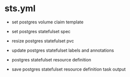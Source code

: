 



# sts.yml


* set postgres volume claim template

* set postgres statefulset spec

* resize postgres statefulset pvc

* update postgres statefulset labels and annotations

* postgres statefulset resource definition

* save postgres statefulset resource definition task output